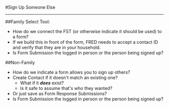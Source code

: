 #Sign Up Someone Else
***
##Family Select Tool:
- How do we connect the FST (or otherwise indicate it should be used) to a form? 
- If we build this in front of the form, FRED needs to accept a contact ID and verify that they are in your household. 
- Is Form Submission the logged in person or the person being signed up?

##Non-Family
- How do we indicate a form allows you to sign up others? 
- Create Contact if it doesn't match an existing one?
    - What if it ***does*** exist?
    - Is it safe to assume that's who they wanted?
- Or just save as Form Response Submissions?
- Is Form Submission the logged in person or the person being signed up?